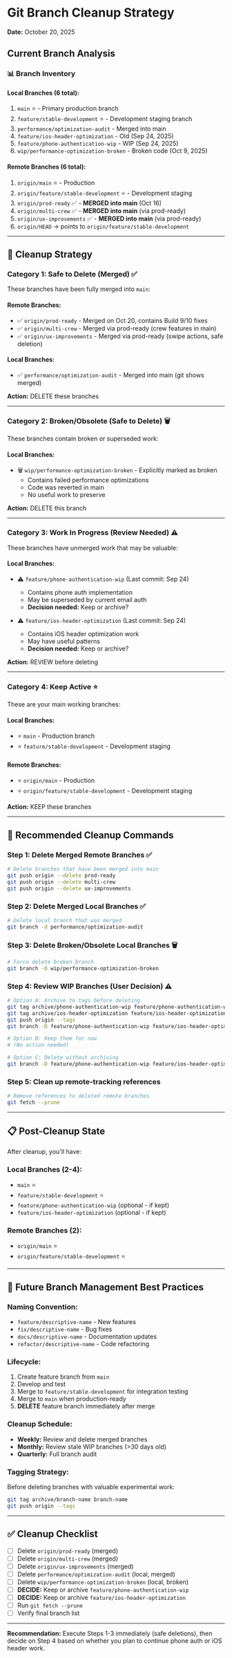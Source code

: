 # Git Branch Cleanup Strategy
**Date:** October 20, 2025

## Current Branch Analysis

### 📊 Branch Inventory

#### **Local Branches (6 total):**
1. `main` ⭐ - Primary production branch
2. `feature/stable-development` ⭐ - Development staging branch
3. `performance/optimization-audit` - Merged into main
4. `feature/ios-header-optimization` - Old (Sep 24, 2025)
5. `feature/phone-authentication-wip` - WIP (Sep 24, 2025)
6. `wip/performance-optimization-broken` - Broken code (Oct 9, 2025)

#### **Remote Branches (6 total):**
1. `origin/main` ⭐ - Production
2. `origin/feature/stable-development` ⭐ - Development staging
3. `origin/prod-ready` ✅ - **MERGED into main** (Oct 16)
4. `origin/multi-crew` ✅ - **MERGED into main** (via prod-ready)
5. `origin/ux-improvements` ✅ - **MERGED into main** (via prod-ready)
6. `origin/HEAD` → points to `origin/feature/stable-development`

---

## 🎯 Cleanup Strategy

### **Category 1: Safe to Delete (Merged)** ✅

These branches have been fully merged into `main`:

#### Remote Branches:
- ✅ `origin/prod-ready` - Merged on Oct 20, contains Build 9/10 fixes
- ✅ `origin/multi-crew` - Merged via prod-ready (crew features in main)
- ✅ `origin/ux-improvements` - Merged via prod-ready (swipe actions, safe deletion)

#### Local Branches:
- ✅ `performance/optimization-audit` - Merged into main (git shows merged)

**Action:** DELETE these branches

---

### **Category 2: Broken/Obsolete (Safe to Delete)** 🗑️

These branches contain broken or superseded work:

#### Local Branches:
- 🗑️ `wip/performance-optimization-broken` - Explicitly marked as broken
  - Contains failed performance optimizations
  - Code was reverted in main
  - No useful work to preserve

**Action:** DELETE this branch

---

### **Category 3: Work In Progress (Review Needed)** ⚠️

These branches have unmerged work that may be valuable:

#### Local Branches:
- ⚠️ `feature/phone-authentication-wip` (Last commit: Sep 24)
  - Contains phone auth implementation
  - May be superseded by current email auth
  - **Decision needed:** Keep or archive?

- ⚠️ `feature/ios-header-optimization` (Last commit: Sep 24)
  - Contains iOS header optimization work
  - May have useful patterns
  - **Decision needed:** Keep or archive?

**Action:** REVIEW before deleting

---

### **Category 4: Keep Active** ⭐

These are your main working branches:

#### Local Branches:
- ⭐ `main` - Production branch
- ⭐ `feature/stable-development` - Development staging

#### Remote Branches:
- ⭐ `origin/main` - Production
- ⭐ `origin/feature/stable-development` - Development staging

**Action:** KEEP these branches

---

## 🚀 Recommended Cleanup Commands

### Step 1: Delete Merged Remote Branches ✅
```bash
# Delete branches that have been merged into main
git push origin --delete prod-ready
git push origin --delete multi-crew
git push origin --delete ux-improvements
```

### Step 2: Delete Merged Local Branches ✅
```bash
# Delete local branch that was merged
git branch -d performance/optimization-audit
```

### Step 3: Delete Broken/Obsolete Local Branches 🗑️
```bash
# Force delete broken branch
git branch -D wip/performance-optimization-broken
```

### Step 4: Review WIP Branches (User Decision) ⚠️
```bash
# Option A: Archive to tags before deleting
git tag archive/phone-authentication-wip feature/phone-authentication-wip
git tag archive/ios-header-optimization feature/ios-header-optimization
git push origin --tags
git branch -D feature/phone-authentication-wip feature/ios-header-optimization

# Option B: Keep them for now
# (No action needed)

# Option C: Delete without archiving
git branch -D feature/phone-authentication-wip feature/ios-header-optimization
```

### Step 5: Clean up remote-tracking references
```bash
# Remove references to deleted remote branches
git fetch --prune
```

---

## 📋 Post-Cleanup State

After cleanup, you'll have:

### **Local Branches (2-4):**
- `main` ⭐
- `feature/stable-development` ⭐
- `feature/phone-authentication-wip` (optional - if kept)
- `feature/ios-header-optimization` (optional - if kept)

### **Remote Branches (2):**
- `origin/main` ⭐
- `origin/feature/stable-development` ⭐

---

## 🎯 Future Branch Management Best Practices

### **Naming Convention:**
- `feature/descriptive-name` - New features
- `fix/descriptive-name` - Bug fixes
- `docs/descriptive-name` - Documentation updates
- `refactor/descriptive-name` - Code refactoring

### **Lifecycle:**
1. Create feature branch from `main`
2. Develop and test
3. Merge to `feature/stable-development` for integration testing
4. Merge to `main` when production-ready
5. **DELETE** feature branch immediately after merge

### **Cleanup Schedule:**
- **Weekly:** Review and delete merged branches
- **Monthly:** Review stale WIP branches (>30 days old)
- **Quarterly:** Full branch audit

### **Tagging Strategy:**
Before deleting branches with valuable experimental work:
```bash
git tag archive/branch-name branch-name
git push origin --tags
```

---

## ✅ Cleanup Checklist

- [ ] Delete `origin/prod-ready` (merged)
- [ ] Delete `origin/multi-crew` (merged)
- [ ] Delete `origin/ux-improvements` (merged)
- [ ] Delete `performance/optimization-audit` (local, merged)
- [ ] Delete `wip/performance-optimization-broken` (local, broken)
- [ ] **DECIDE:** Keep or archive `feature/phone-authentication-wip`
- [ ] **DECIDE:** Keep or archive `feature/ios-header-optimization`
- [ ] Run `git fetch --prune`
- [ ] Verify final branch list

---

**Recommendation:** Execute Steps 1-3 immediately (safe deletions), then decide on Step 4 based on whether you plan to continue phone auth or iOS header work.
